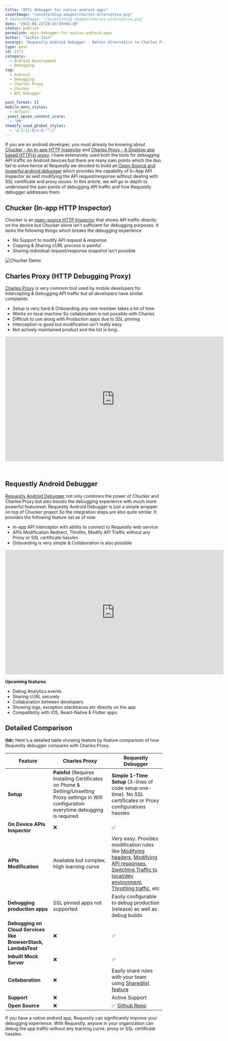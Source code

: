 ```yaml
---
title: "APIs debugger for native android apps"
coverImage: "/assets/blog-images/charles-alternative.png"
# featuredImage: "/assets/blog-images/charles-alternative.png"
date: "2022-04-22T20:43:59+05:30"
status: publish
permalink: apis-debugger-for-native-android-apps
author: "Sachin Jain"
excerpt: "Requestly Android Debugger - Better Alternative to Charles Proxy"
type: post
id: 2173
category:
  - Android Development
  - Debugging
tag:
  - Android
  - Debugging
  - Charles Proxy
  - Chucker
  - API Debugger
  
post_format: []
mobile_menu_styles:
  - default
_yoast_wpseo_content_score:
  - "90"
themify_used_global_styles:
  - 'a:1:{i:0;s:0:"";}'
---
```


If you are an android developer, you must already be knowing about [Chucker - An In-app HTTP Inspector](https://github.com/ChuckerTeam/chucker) and [Charles Proxy - A Desktop app based HTTP(s) proxy](https://www.charlesproxy.com/). I have extensively used both the tools for debugging API traffic on Android devices but there are many pain points which the duo fail to solve hence at Requestly we decided to build an [Open-Source and powerful android debugger](/debug-android-apps/) which provides the capability of In-App API Inspector as well modifying the API request/response without dealing with SSL certificate and proxy issues. In this article, we will go in-depth to understand the pain points of debugging API traffic and how Requestly debugger addresses them.

## Chucker (In-app HTTP Inspector)
Chucker is an [open-source HTTP Inspector](https://github.com/ChuckerTeam/chucker) that shows API traffic directly on the device but Chucker alone isn't sufficient for debugging purposes. It lacks the following things which breaks the debugging experience
- No Support to modify API request & response
- Copying & Sharing cURL process is painful 
- Sharing individual request/response snapshot isn't possible

![Chucker Demo](/assets/blog-images/chucker-multiwindow.gif)

## Charles Proxy (HTTP Debugging Proxy)
[Charles Proxy](https://www.charlesproxy.com/) is very common tool used by mobile developers for Intercepting & Debugging API traffic but all developers have similar complaints
- Setup is very hard & Onboarding any new member takes a lot of time
- Works on local machine So collaboration is not possible with Charles
- Difficult to use along with Production apps due to SSL pinning
- Interception is good but modification isn't really easy
- Not actively maintained product and the list is long..

<div class="text-center">
  <iframe width="700" height="400" src="https://www.youtube.com/embed/ZItYzzs1psw" title="YouTube video player" frameborder="0" allow="accelerometer; autoplay; clipboard-write; encrypted-media; gyroscope; picture-in-picture" allowfullscreen></iframe>
</div>
<p></p><br/>

## Requestly Android Debugger 
[Requestly Android Debugger](/debug-android-apps/) not only combines the power of Chucker and Charles Proxy but also boosts the debugging experience with much more powerful featureset. Requestly Android Debugger is just a simple wrapper on top of Chucker project So the integration steps are also quite similar. It provides the following feature set as of now
- In-app API Interceptor with ability to connect to Requestly web service
- APIs Modification Redirect, Throttle, Modify API Traffic without any Proxy or SSL certificate hassles
- Onboarding is very simple & Collaboration is also possible

<div class="text-center">
  <iframe width="700" height="400" src="https://www.youtube.com/embed/Zf4iJjnhPzY" title="YouTube video player" frameborder="0" allow="accelerometer; autoplay; clipboard-write; encrypted-media; gyroscope; picture-in-picture" allowfullscreen></iframe>
</div>
<p></p>

<strong>Upcoming features</strong>
- Debug Analytics events
- Sharing cURL securely
- Collaboration between developers
- Showing logs, exception stacktraces etc directly on the app
- Compatibility with iOS, React-Native & Flutter apps

## Detailed Comparison

<strong>tldr;</strong> Here's a detailed table showing feature by feature comparison of how Requestly debugger compares with Charles Proxy.

<div class="table-responsive">
  <div>
    <table class="table text-center">
            <thead class="thead-light">
                <tr>
                    <th scope="col" class="sort" data-sort="name">Feature</th>
                    <th scope="col" class="sort" data-sort="budget">Charles Proxy</th>
                    <th scope="col" class="sort" data-sort="status">Requestly Debugger</th>
                </tr>
            </thead>
            <tbody>
                <tr>
                  <td><strong>Setup</strong></td>
                  <td><strong>Painful</strong> (Requires Installing Certificates on Phone & Setting/Unsetting Proxy settings in Wifi configuration everytime debugging is required</td>
                  <td><strong>Simple 1-Time Setup</strong> (3-lines of code setup one-time). No SSL certificates or Proxy configurations hassles</td>
                </tr>
                <tr>
                  <td><strong>On Device APIs Inspector</strong></td>
                  <td>❌</td>
                  <td>✅</td>
                </tr>
                <tr>
                  <td><strong>APIs Modification</strong></td>
                  <td>Available but complex. High learning curve</td>
                  <td>Very easy. Provides modification rules like <a href="https://requestly.io/feature/modify-request-response-headers/">Modifying headers</a>, <a href="https://requestly.io/feature/modify-response/">Modifying API responses</a>, <a href="https://requestly.io/feature/redirect-url">Switching Traffic to local/dev environment</a>, <a href="https://requestly.io/feature/delay-request/">Throttling traffic</a>, etc</td>
                </tr>
                <tr>
                  <td><strong>Debugging production apps</strong></td>
                  <td>SSL pinned apps not supported</td>
                  <td>Easily configurable to debug production (release) as well as debug builds</td>
                </tr>
                <tr>
                  <td><strong>Debugging on Cloud Services like BrowserStack, LambdaTest</strong></td>
                  <td>❌</td>
                  <td>✅</td>
                </tr>
                <tr>
                  <td><strong>Inbuilt Mock Server</strong></td>
                  <td>❌</td>
                  <td>✅</td>
                </tr>
                <tr>
                  <td><strong>Collaboration</strong></td>
                  <td>❌</td>
                  <td>Easily share rules with your team using <a href="https://requestly.io/blog/share-rules-with-other-users/">Sharedlist feature</a>
                  </td>
                </tr>
                <tr>
                  <td><strong>Support</strong></td>
                  <td>❌</td>
                  <td>Active Support</td>
                </tr>
                <tr>
                  <td><strong>Open Source</strong></td>
                  <td>❌</td>
                  <td>✅ <a href="https://github.com/requestly/requestly-android-sdk">Github Repo</a></td>
                </tr>
            </tbody>
        </table>
  </div>
</div>

If you have a native android app, Requestly can significantly improve your debugging experience. With Requestly, anyone in your organization can debug the app traffic without any learning curve, proxy or SSL certificate hassles.
